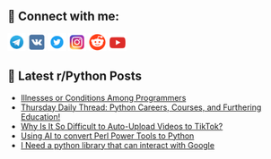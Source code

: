 ## 🔎 Connect with me:
[<img src="https://github.com/bullbesh/bullbesh/blob/main/images/Telegram.png" width="32" height="32" />](https://t.me/bullbesh)
[<img src="https://github.com/bullbesh/bullbesh/blob/main/images/VK.png" width="32" height="32" />](https://vk.com/bullbesh)
[<img src="https://github.com/bullbesh/bullbesh/blob/main/images/Twitter.png" width="32" height="32" />](https://twitter.com/bullbesh1)
[<img src="https://github.com/bullbesh/bullbesh/blob/main/images/Instagram.png" width="32" height="32" />](https://www.instagram.com/bullbesh)
[<img src="https://github.com/bullbesh/bullbesh/blob/main/images/Reddit.png" width="32" height="32" />](https://www.reddit.com/user/bullbesh)
[<img src="https://github.com/bullbesh/bullbesh/blob/main/images/YouTube.png" width="32" height="32" />](https://www.youtube.com/channel/UCtfjRs6uzgq5mfm8S06WTcg)

## 📕 Latest r/Python Posts
<!-- BLOG-POST-LIST:START -->
- [Illnesses or Conditions Among Programmers](https://www.reddit.com/r/Python/comments/1mjl843/illnesses_or_conditions_among_programmers/)
- [Thursday Daily Thread: Python Careers, Courses, and Furthering Education!](https://www.reddit.com/r/Python/comments/1mjkyyw/thursday_daily_thread_python_careers_courses_and/)
- [Why Is It So Difficult to Auto-Upload Videos to TikTok?](https://www.reddit.com/r/Python/comments/1mjfm6o/why_is_it_so_difficult_to_autoupload_videos_to/)
- [Using AI to convert Perl Power Tools to Python](https://www.reddit.com/r/Python/comments/1mjanx3/using_ai_to_convert_perl_power_tools_to_python/)
- [I Need a python library that can interact with Google](https://www.reddit.com/r/Python/comments/1mjalk2/i_need_a_python_library_that_can_interact_with/)
<!-- BLOG-POST-LIST:END -->
